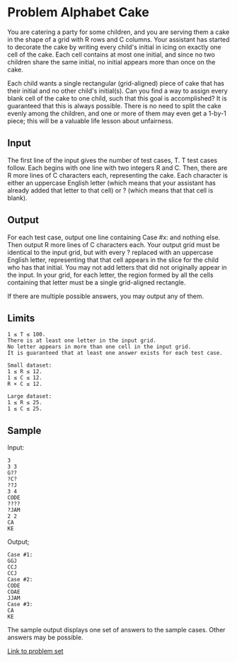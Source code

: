 # Problem Alphabet Cake

You are catering a party for some children, and you are serving them a cake in the shape of a grid with R rows and C columns. Your assistant has started to decorate the cake by writing every child's initial in icing on exactly one cell of the cake. Each cell contains at most one initial, and since no two children share the same initial, no initial appears more than once on the cake.

Each child wants a single rectangular (grid-aligned) piece of cake that has their initial and no other child's initial(s). Can you find a way to assign every blank cell of the cake to one child, such that this goal is accomplished? It is guaranteed that this is always possible. There is no need to split the cake evenly among the children, and one or more of them may even get a 1-by-1 piece; this will be a valuable life lesson about unfairness.

## Input

The first line of the input gives the number of test cases, T. T test cases follow. Each begins with one line with two integers R and C. Then, there are R more lines of C characters each, representing the cake. Each character is either an uppercase English letter (which means that your assistant has already added that letter to that cell) or ? (which means that that cell is blank).

## Output

For each test case, output one line containing Case #x: and nothing else. Then output R more lines of C characters each. Your output grid must be identical to the input grid, but with every ? replaced with an uppercase English letter, representing that that cell appears in the slice for the child who has that initial. You may not add letters that did not originally appear in the input. In your grid, for each letter, the region formed by all the cells containing that letter must be a single grid-aligned rectangle.

If there are multiple possible answers, you may output any of them.

## Limits

```
1 ≤ T ≤ 100.
There is at least one letter in the input grid.
No letter appears in more than one cell in the input grid.
It is guaranteed that at least one answer exists for each test case.
```

```
Small dataset:
1 ≤ R ≤ 12.
1 ≤ C ≤ 12.
R × C ≤ 12.
```

```
Large dataset:
1 ≤ R ≤ 25.
1 ≤ C ≤ 25.
```

## Sample


Input:
```
3
3 3
G??
?C?
??J
3 4
CODE
????
?JAM
2 2
CA
KE
```

Output;
```
Case #1:
GGJ
CCJ
CCJ
Case #2:
CODE
COAE
JJAM
Case #3:
CA
KE
```

The sample output displays one set of answers to the sample cases. Other answers may be possible.

[Link to problem set](https://code.google.com/codejam/contest/5304486/dashboard)
